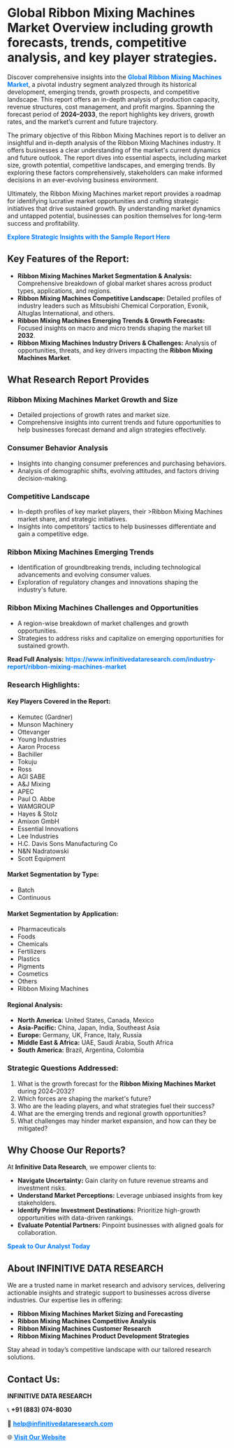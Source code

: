<h1>Global Ribbon Mixing Machines Market Overview including growth forecasts, trends, competitive analysis, and key player strategies.</h1>
<p>
Discover comprehensive insights into the 
<a href="https://www.infinitivedataresearch.com/industry-report/ribbon-mixing-machines-market" rel="dofollow" style="color: #007BFF; text-decoration: none;"><strong>Global Ribbon Mixing Machines Market</strong></a>, a pivotal industry segment analyzed through its historical development, emerging trends, growth prospects, and competitive landscape. This report offers an in-depth analysis of production capacity, revenue structures, cost management, and profit margins. Spanning the forecast period of <strong>2024–2033</strong>, the report highlights key drivers, growth rates, and the market’s current and future trajectory.
</p>
<p>
The primary objective of this Ribbon Mixing Machines report is to deliver an insightful and in-depth analysis of the Ribbon Mixing Machines industry. It offers businesses a clear understanding of the market's current dynamics and future outlook. The report dives into essential aspects, including market size, growth potential, competitive landscapes, and emerging trends. By exploring these factors comprehensively, stakeholders can make informed decisions in an ever-evolving business environment.
</p>
<p>
Ultimately, the Ribbon Mixing Machines market report provides a roadmap for identifying lucrative market opportunities and crafting strategic initiatives that drive sustained growth. By understanding market dynamics and untapped potential, businesses can position themselves for long-term success and profitability.
</p>
<p>
<a href="https://www.infinitivedataresearch.com/request-sample/reportId=110088" style="color: #007BFF; text-decoration: none;"><strong>Explore Strategic Insights with the Sample Report Here</strong></a>
</p>

<h2>Key Features of the Report:</h2>
<ul>
<li><strong>Ribbon Mixing Machines Market Segmentation & Analysis:</strong> Comprehensive breakdown of global market shares across product types, applications, and regions.</li>
<li><strong>Ribbon Mixing Machines Competitive Landscape:</strong> Detailed profiles of industry leaders such as Mitsubishi Chemical Corporation, Evonik, Altuglas International, and others.</li>
<li><strong>Ribbon Mixing Machines Emerging Trends & Growth Forecasts:</strong> Focused insights on macro and micro trends shaping the market till <strong>2032</strong>.</li>
<li><strong>Ribbon Mixing Machines Industry Drivers & Challenges:</strong> Analysis of opportunities, threats, and key drivers impacting the <strong>Ribbon Mixing Machines Market</strong>.</li>
</ul>

<h2>What Research Report Provides</h2>
<h3>Ribbon Mixing Machines Market Growth and Size</h3>
<ul>
<li>Detailed projections of growth rates and market size.</li>
<li>Comprehensive insights into current trends and future opportunities to help businesses forecast demand and align strategies effectively.</li>
</ul>

<h3>Consumer Behavior Analysis</h3>
<ul>
<li>Insights into changing consumer preferences and purchasing behaviors.</li>
<li>Analysis of demographic shifts, evolving attitudes, and factors driving decision-making.</li>
</ul>

<h3>Competitive Landscape</h3>
<ul>
<li>In-depth profiles of key market players, their >Ribbon Mixing Machines market share, and strategic initiatives.</li>
<li>Insights into competitors' tactics to help businesses differentiate and gain a competitive edge.</li>
</ul>

<h3>Ribbon Mixing Machines Emerging Trends</h3>
<ul>
<li>Identification of groundbreaking trends, including technological advancements and evolving consumer values.</li>
<li>Exploration of regulatory changes and innovations shaping the industry's future.</li>
</ul>

<h3>Ribbon Mixing Machines Challenges and Opportunities</h3>
<ul>
<li>A region-wise breakdown of market challenges and growth opportunities.</li>
<li>Strategies to address risks and capitalize on emerging opportunities for sustained growth.</li>
</ul>
<p><strong>Read Full Analysis:</strong> <a href="https://www.infinitivedataresearch.com/industry-report/ribbon-mixing-machines-market" rel="dofollow" style="color: #007BFF; text-decoration: none;"><strong>https://www.infinitivedataresearch.com/industry-report/ribbon-mixing-machines-market</strong></a></p>
<h3>Research Highlights:</h3>
<h4>Key Players Covered in the Report:</h4>
<ul><li>Kemutec (Gardner)</li><li>Munson Machinery</li><li>Ottevanger</li><li>Young Industries</li><li>Aaron Process</li><li>Bachiller</li><li>Tokuju</li><li>Ross</li><li>AGI SABE</li><li>A&amp;J Mixing</li><li>APEC</li><li>Paul O. Abbe</li><li>WAMGROUP</li><li>Hayes &amp; Stolz</li><li>Amixon GmbH</li><li>Essential Innovations</li><li>Lee Industries</li><li>H.C. Davis Sons Manufacturing Co</li><li>N&amp;N Nadratowski</li><li>Scott Equipment</li></ul>
<h4>Market Segmentation by Type:</h4>
<ul><li>Batch</li><li>Continuous</li></ul>
<h4>Market Segmentation by Application:</h4>
<ul><li>Pharmaceuticals</li><li>Foods</li><li>Chemicals</li><li>Fertilizers</li><li>Plastics</li><li>Pigments</li><li>Cosmetics</li><li>Others</li><li>Ribbon Mixing Machines</li></ul>

<h4>Regional Analysis:</h4>
<ul>
<li><strong>North America:</strong> United States, Canada, Mexico</li>
<li><strong>Asia-Pacific:</strong> China, Japan, India, Southeast Asia</li>
<li><strong>Europe:</strong> Germany, UK, France, Italy, Russia</li>
<li><strong>Middle East & Africa:</strong> UAE, Saudi Arabia, South Africa</li>
<li><strong>South America:</strong> Brazil, Argentina, Colombia</li>
</ul>

<h3>Strategic Questions Addressed:</h3>
<ol>
<li>What is the growth forecast for the <strong>Ribbon Mixing Machines Market</strong> during 2024–2032?</li>
<li>Which forces are shaping the market's future?</li>
<li>Who are the leading players, and what strategies fuel their success?</li>
<li>What are the emerging trends and regional growth opportunities?</li>
<li>What challenges may hinder market expansion, and how can they be mitigated?</li>
</ol>

<h2>Why Choose Our Reports?</h2>
<p>At <strong>Infinitive Data Research</strong>, we empower clients to:</p>
<ul>
<li><strong>Navigate Uncertainty:</strong> Gain clarity on future revenue streams and investment risks.</li>
<li><strong>Understand Market Perceptions:</strong> Leverage unbiased insights from key stakeholders.</li>
<li><strong>Identify Prime Investment Destinations:</strong> Prioritize high-growth opportunities with data-driven rankings.</li>
<li><strong>Evaluate Potential Partners:</strong> Pinpoint businesses with aligned goals for collaboration.</li>
</ul>
<p><a href="https://www.infinitivedataresearch.com/industry-report/ribbon-mixing-machines-market" rel="dofollow" style="color: #007BFF; text-decoration: none;"><strong>Speak to Our Analyst Today</strong></a></p>

<h2>About INFINITIVE DATA RESEARCH</h2>
<p>We are a trusted name in market research and advisory services, delivering actionable insights and strategic support to businesses across diverse industries. Our expertise lies in offering:</p>
<ul>
<li><strong>Ribbon Mixing Machines Market Sizing and Forecasting</strong></li>
<li><strong>Ribbon Mixing Machines Competitive Analysis</strong></li>
<li><strong>Ribbon Mixing Machines Customer Research</strong></li>
<li><strong>Ribbon Mixing Machines Product Development Strategies</strong></li>
</ul>
<p>Stay ahead in today’s competitive landscape with our tailored research solutions.</p>

<h2>Contact Us:</h2>
<p><strong>INFINITIVE DATA RESEARCH</strong></p>
<p>📞 <strong>+91 (883) 074-8030</strong></p>
<p>📧 <strong><a href="mailto:help@infinitivedataresearch.com" style="color: #007BFF;">help@infinitivedataresearch.com</a></strong></p>
<p>🌐 <strong><a href="https://www.infinitivedataresearch.com" rel="dofollow" style="color: #007BFF;">Visit Our Website</a></strong></p>